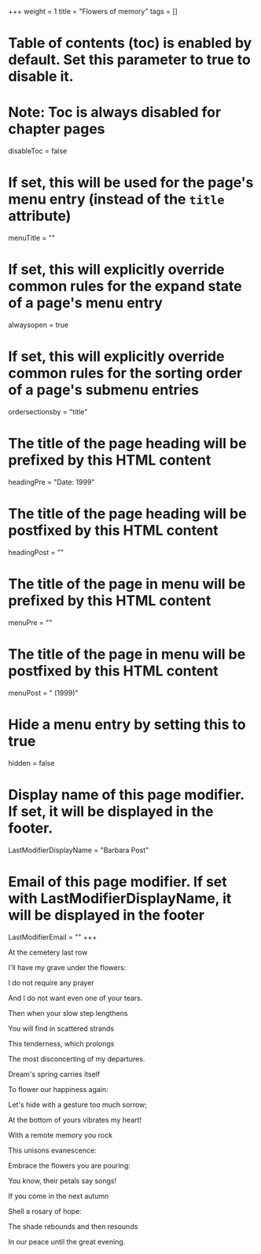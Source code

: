 +++
weight = 1
title = "Flowers of memory"
tags = []
# Table of contents (toc) is enabled by default. Set this parameter to true to disable it.
# Note: Toc is always disabled for chapter pages
disableToc = false
# If set, this will be used for the page's menu entry (instead of the `title` attribute)
menuTitle = ""
# If set, this will explicitly override common rules for the expand state of a page's menu entry
alwaysopen = true
# If set, this will explicitly override common rules for the sorting order of a page's submenu entries
ordersectionsby = "title"
# The title of the page heading will be prefixed by this HTML content
headingPre = "Date: 1999"
# The title of the page heading will be postfixed by this HTML content
headingPost = ""
# The title of the page in menu will be prefixed by this HTML content
menuPre = ""
# The title of the page in menu will be postfixed by this HTML content
menuPost = " (1999)"
# Hide a menu entry by setting this to true
hidden = false
# Display name of this page modifier. If set, it will be displayed in the footer.
LastModifierDisplayName = "Barbara Post"
# Email of this page modifier. If set with LastModifierDisplayName, it will be displayed in the footer
LastModifierEmail = ""
+++

At the cemetery last row

I'll have my grave under the flowers:

I do not require any prayer

And I do not want even one of your tears.


Then when your slow step lengthens

You will find in scattered strands

This tenderness, which prolongs

The most disconcerting of my departures.


Dream's spring carries itself

To flower our happiness again:

Let's hide with a gesture too much sorrow;

At the bottom of yours vibrates my heart!


With a remote memory you rock

This unisons evanescence:

Embrace the flowers you are pouring:

You know, their petals say songs!


If you come in the next autumn

Shell a rosary of hope:

The shade rebounds and then resounds

In our peace until the great evening.